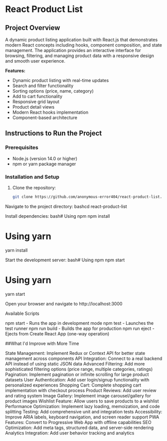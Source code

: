 # React Product List

## Project Overview

A dynamic product listing application built with React.js that demonstrates modern React concepts including hooks, component composition, and state management. The application provides an interactive interface for browsing, filtering, and managing product data with a responsive design and smooth user experience.

**Features:**
- Dynamic product listing with real-time updates
- Search and filter functionality
- Sorting options (price, name, category)
- Add to cart functionality
- Responsive grid layout
- Product detail views
- Modern React hooks implementation
- Component-based architecture

## Instructions to Run the Project

### Prerequisites
- Node.js (version 14.0 or higher)
- npm or yarn package manager

### Installation and Setup
1. Clone the repository:
   ```bash
   git clone https://github.com/anonymous-error404/react-product-list.git

Navigate to the project directory:
bashcd react-product-list

Install dependencies:
bash# Using npm
npm install

# Using yarn
yarn install

Start the development server:
bash# Using npm
npm start

# Using yarn
yarn start

Open your browser and navigate to http://localhost:3000

Available Scripts

npm start - Runs the app in development mode
npm test - Launches the test runner
npm run build - Builds the app for production
npm run eject - Ejects from Create React App (one-way operation)

##What I'd Improve with More Time

State Management: Implement Redux or Context API for better state management across components
API Integration: Connect to a real backend API instead of using static JSON data
Advanced Filtering: Add more sophisticated filtering options (price range, multiple categories, ratings)
Pagination: Implement pagination or infinite scrolling for large product datasets
User Authentication: Add user login/signup functionality with personalized experiences
Shopping Cart: Complete shopping cart implementation with checkout process
Product Reviews: Add user review and rating system
Image Gallery: Implement image carousel/gallery for product images
Wishlist Feature: Allow users to save products to a wishlist
Performance Optimization: Implement lazy loading, memoization, and code splitting
Testing: Add comprehensive unit and integration tests
Accessibility: Improve ARIA labels, keyboard navigation, and screen reader support
PWA Features: Convert to Progressive Web App with offline capabilities
SEO Optimization: Add meta tags, structured data, and server-side rendering
Analytics Integration: Add user behavior tracking and analytics

